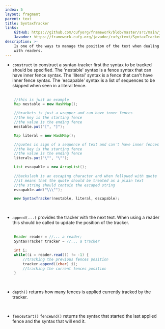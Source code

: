 ```yaml
---
index: 5
layout: fragment
parent: text
title: SyntaxTracker
links:
    GitHub: https://github.com/cufyorg/framework/blob/master/src/main/java/cufy/text/SyntaxTracker.java
    Javadoc: https://framework.cufy.org/javadoc/cufy/text/SyntaxTracker.html
description: >-
    Is one of the ways to manage the position of the text when dealing
    with readers. 
---
```


- `construct` to construct a syntax-tracker first the syntax to be
tracked should be specified. The 'nestable' syntax is a fence syntax
that can have inner fence syntax. The 'literal' syntax is a fence that
can't have inner fence syntax. The 'escapable' syntax is a list of
sequences to be skipped when seen in a literal fence.
<br><br>
```java 
    //this is just an example
    Map nestable = new HashMap();

    //brackets is just a wrapper and can have inner fences
    //the key is the starting fence
    //the value is the ending fence
    nestable.put("[", "]");

    Map literal = new HashMap();

    //quotes is sign of a sequence of text and can't have inner fences
    //the key is the starting fence
    //the value is the ending fence
    literals.put("\"", "\"");

    List escapable = new ArrayList();
    
    //backslash is an escaping character and when followed with quote
    //it means that the quote should be treated as a plain text
    //the string should contain the escaped string
    escapable.add("\\\"");

    new SyntaxTracker(nestable, literal, escapable);
```
<br>

- `append(...)` provides the tracker with the next text. When using
a reader this should be called to update the position of the tracker.
<br><br>
```java 
    Reader reader = //... a reader;
    SyntaxTracker tracker = //... a tracker

    int i;
    while((i = reader.read()) != -1) {
        //tracking the previous fences position
        tracker.append((char) i);
        //tracking the current fences position
    }
```
<br>

- `depth()` returns how many fences is applied currently tracked by
the tracker.
<br>

- `fenceStart()` `fenceEnd()` returns the syntax that started the last
applied fence and the syntax that will end it.
<br>
